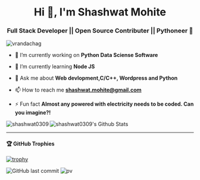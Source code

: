 <h1 align="center">Hi 👋, I'm Shashwat Mohite</h1>
<h3 align="center">Full Stack Developer || Open Source Contributer || Pythoneer 🐍</h3>

<p align="left"> <img src="https://komarev.com/ghpvc/?username=vrandachag&label=Profile%20views&color=0e75b6&style=flat" alt="vrandachag" /> </p>

- 🔭 I’m currently working on **Python Data Sciense Software**

- 🌱 I’m currently learning **Node JS**

- 💬 Ask me about **Web devlopment,C/C++, Wordpress and Python**

- 📫 How to reach me **shashwat.mohite@gmail.com**

- ⚡ Fun fact **Almost any powered with electricity needs to be coded. Can you imagine?!**


<p><img align="left" src="https://github-readme-stats.vercel.app/api/top-langs?username=shashwat0309&show_icons=true&locale=en&layout=compact" alt="shashwat0309" /></p>


<img src="https://github-readme-stats.vercel.app/api?username=shashwat0309&count_private=true&theme=light&show_icons=true" alt="shashwat0309's Github Stats" />

-------

<h4> 🏆 GitHub Trophies</h4>

[![trophy](https://github-profile-trophy.vercel.app/?username=shashwat0309&theme=light&column=7)](https://github.com/ryo-ma/github-profile-trophy)


![GitHub last commit](https://img.shields.io/github/last-commit/shashwat0309/shashwat0309)
![pv](https://pageview.vercel.app/?github_user=shashwat0309)
